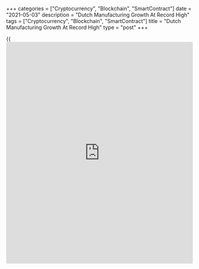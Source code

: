 +++
categories = ["Cryptocurrency", "Blockchain", "SmartContract"]
date = "2021-05-03"
description = "Dutch Manufacturing Growth At Record High"
tags = ["Cryptocurrency", "Blockchain", "SmartContract"]
title = "Dutch Manufacturing Growth At Record High"
type = "post"
+++

{{<iframe id="large-banner" src="https://www.bounty.group/#slide=5.0" width="100%" height="600" scrolling="no" style="border: 0px solid rgb(216, 221, 230); border-radius: 3px;">}}

The Dutch manufacturing sector grew at a record pace in April, survey
results from IHS Markit showed on Monday.

The NEVI manufacturing Purchasing Managers' Index, or PMI, rose to 67.2
in April from 64.7 in March. Any reading above 50.0 indicates expansion
in the sector.

Output increased in April and new export orders rose at the second-
fastest pace in the survey [history](https://www.fixpro.org/post/chargeless-historical-data-api-backtesting/).

Employment increased in April with the rate of job creation steepest for
three years. Suppliers' delivery time lengthened to the greatest extend
on record.

Cost burden rose at the steepest pace on record and average charges
increased at the quickest rate in the series [history](https://www.fixpro.org/post/chargeless-historical-data-api-backtesting/).

Purchasing activity continued to increase in April, while stocks of
finished goods declined for the tenth month in a row.

Firms remained confident that output will continue to rise in the coming
year.

"The Dutch company Philips, which produces medical appliances, warns
that even production of critical heart nursing equipment might grind to
a halt," Albert Jan Swart, manufacturing sector economist at ABN AMRO,
said.

For comments and feedback [contact](https://www.playgroundfx.com/contact/): editorial@rtt[news](https://www.letsplayfx.com/blog/forex-news-website/).com

[Economic News][1]

 **What parts of the world are seeing the best (and worst) economic
performances lately? Click[here][2] to check out our [Econ Scorecard][2]
and find out! See up-to-the-moment [ranking](https://www.playgroundfx.com/blog/crypto-exchange-ranking/)s for the best and worst
performers in [GDP][3], [unemployment rate][4], [inflation][2] and much
more.**

   1. www.rtt[news](https://www.letsplayfx.com/blog/forex-news-website/).com/Content/EconomicNews.aspx
   2. www.rtt[news](https://www.letsplayfx.com/blog/forex-news-website/).com/economic-scorecard/world-rank/CPI/highest-performance.aspx
   3. www.rtt[news](https://www.letsplayfx.com/blog/forex-news-website/).com/economic-scorecard/world-rank/GDP/highest-performance.aspx
   4. www.rtt[news](https://www.letsplayfx.com/blog/forex-news-website/).com/economic-scorecard/world-rank/unemployment-rate/lowest-performance.aspx